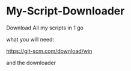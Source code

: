 # My-Script-Downloader
Download All my scripts in 1 go


what you will need:

https://git-scm.com/download/win

and the downloader
